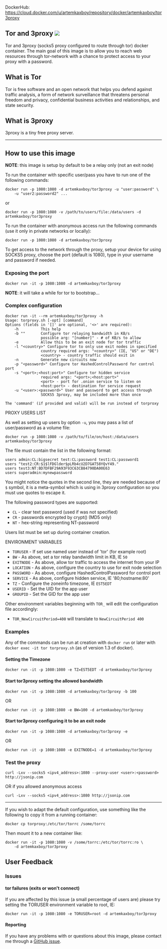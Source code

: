 DockerHub: <https://cloud.docker.com/u/artemkaxboy/repository/docker/artemkaxboy/tor3proxy>

## Tor and 3proxy ![](https://github.com/artemkaxboy/tor3proxy/workflows/Tests/badge.svg?branch=master)

Tor and 3proxy (socks5 proxy configured to route through tor) docker container.
The main goal of this image is to allow you to reach web resources through
tor-network with a chance to protect access to your proxy with a password.

## What is Tor

Tor is free software and an open network that helps you defend against traffic
analysis, a form of network surveillance that threatens personal freedom and
privacy, confidential business activities and relationships, and state security.

## What is 3proxy

3proxy is a tiny free proxy server.

---

## How to use this image

**NOTE**: this image is setup by default to be a relay only (not an exit node)

To run the container with specific user/pass you have to run one of the
following commands:

    docker run -p 1080:1080 -d artemkaxboy/tor3proxy -u "user:password" \
        -u "user2:password2" ...

or

    docker run -p 1080:1080 -v /path/to/users/file:/data/users -d artemkaxboy/tor3proxy

To run the container with anonymous access run the
following commands (use it only in private networks or locally):

    docker run -p 1080:1080 -d artemkaxboy/tor3proxy

To get access to the network through the proxy, setup your device for using
SOCKS5 proxy, choose the port (default is 1080), type in your username
and password if needed.

### Exposing the port

    docker run -it -p 1080:1080 -d artemkaxboy/tor3proxy

**NOTE**: it will take a while for tor to bootstrap...

### Complex configuration

    docker run -it --rm artemkaxboy/tor3proxy -h
    Usage: torproxy.sh [-opt] [command]
    Options (fields in '[]' are optional, '<>' are required):
        -h          This help
        -b ""       Configure tor relaying bandwidth in KB/s
                    possible arg: "[number]" - # of KB/s to allow
        -e          Allow this to be an exit node for tor traffic
        -l "<country>" Configure tor to only use exit nodes in specified
                    country required args: "<country>" (IE, "US" or "DE")
                    <country> - country traffic should exit in
        -n          Generate new circuits now
        -p "<password>" Configure tor HashedControlPassword for control port
        -s "<port>;<host:port>" Configure tor hidden service
                    required args: "<port>;<host:port>"
                    <port> - port for .onion service to listen on
                    <host:port> - destination for service request
        -u "<user>:<password>" User and password to get access through
                    SOCKS5 3proxy, may be included more than once

    The 'command' (if provided and valid) will be run instead of torproxy

PROXY USERS LIST

As well as setting up users by option `-u`, you may pass a list of
user/password as a volume file:

    docker run -p 1080:1080 -v /path/to/file/on/host:/data/users artemkaxboy/tor3proxy

The file must contain the list in the following format:
    
    users admin:CL:bigsecret test:CL:password test1:CL:password1
    users "test2:CR:$1$lFDGlder$pLRb4cU2D7GAT58YQvY49."
    users test3:NT:BD7DFBF29A93F93C63CB84790DA00E63
    users superadmin:mynewpassword

You might notice the quotes in the second line, they are needed because of
`$` symbol, it is a meta-symbol which is using in 3proxy configuration so
you must use quotes to escape it.

The following password types are supported:
* `CL` - clear text password (used if was not specified)
* `CR` - passwords encrypted by crypt() (MD5 only)
* `NT` - hex-string representing NT-password

Users list must be set up during container creation.

ENVIRONMENT VARIABLES

* `TORUSER` - If set use named user instead of 'tor' (for example root)
* `BW` - As above, set a tor relay bandwidth limit in KB, IE `50`
* `EXITNODE` - As above, allow tor traffic to access the internet from your IP
* `LOCATION` - As above, configure the country to use for exit node selection
* `PASSWORD` - As above, configure HashedControlPassword for control port
* `SERVICE` - As above, configure hidden service, IE '80;hostname:80'
* `TZ` - Configure the zoneinfo timezone, IE `EST5EDT`
* `USERID` - Set the UID for the app user
* `GROUPID` - Set the GID for the app user

Other environment variables beginning with `TOR_` will edit the configuration
file accordingly:

* `TOR_NewCircuitPeriod=400` will translate to `NewCircuitPeriod 400`

### Examples

Any of the commands can be run at creation with `docker run` or later with
`docker exec -it tor torproxy.sh` (as of version 1.3 of docker).

#### Setting the Timezone

    docker run -it -p 1080:1080 -e TZ=EST5EDT -d artemkaxboy/tor3proxy

#### Start tor3proxy setting the allowed bandwidth

    docker run -it -p 1080:1080 -d artemkaxboy/tor3proxy -b 100

OR

    docker run -it -p 1080:1080 -e BW=100 -d artemkaxboy/tor3proxy

#### Start tor3proxy configuring it to be an exit node

    docker run -it -p 1080:1080 -d artemkaxboy/tor3proxy -e

OR

    docker run -it -p 1080:1080 -e EXITNODE=1 -d artemkaxboy/tor3proxy

### Test the proxy

    curl -Lxv --socks5 <ipv4_address>:1080 --proxy-user <user>:<password> http://jsonip.com

OR if you allowed anonymous access

    curl -Lxv --socks5 <ipv4_address>:1080 http://jsonip.com

---

If you wish to adapt the default configuration, use something like the following
to copy it from a running container:

    docker cp torproxy:/etc/tor/torrc /some/torrc

Then mount it to a new container like:

    docker run -it -p 1080:1080 -v /some/torrc:/etc/tor/torrc:ro \
        -d artemkaxboy/tor3proxy

## User Feedback

### Issues

#### tor failures (exits or won't connect)

If you are affected by this issue (a small percentage of users are) please try
setting the TORUSER environment variable to root, IE:

    docker run -it -p 1080:1080 -e TORUSER=root -d artemkaxboy/tor3proxy

#### Reporting

If you have any problems with or questions about this image, please contact me
through a [GitHub issue](https://github.com/artemkaxboy/tor3proxy/issues).
